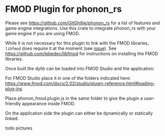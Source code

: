 # FMOD Plugin for phonon_rs

Please see https://github.com/GitGhillie/phonon_rs for a list of features and game engine integrations.
Use this crate to integrate phonon_rs with your game engine if you are using FMOD.

While it is not necessary for this plugin to link with the FMOD libraries,
`libfmod` does require it at the moment (see [issue](https://github.com/lebedec/libfmod/issues/15)).
See https://github.com/lebedec/libfmod for instructions on installing the FMOD libraries.

Once built the dylib can be loaded into FMOD Studio and the application:

For FMOD Studio place it in one of the folders indicated here:
https://www.fmod.com/docs/2.02/studio/plugin-reference.html#loading-plug-ins

Place phonon_fmod.plugin.js in the same folder to give the plugin a user-friendly appearance inside FMOD.

On the application side the plugin can either be dynamically or statically linked.

todo pictures